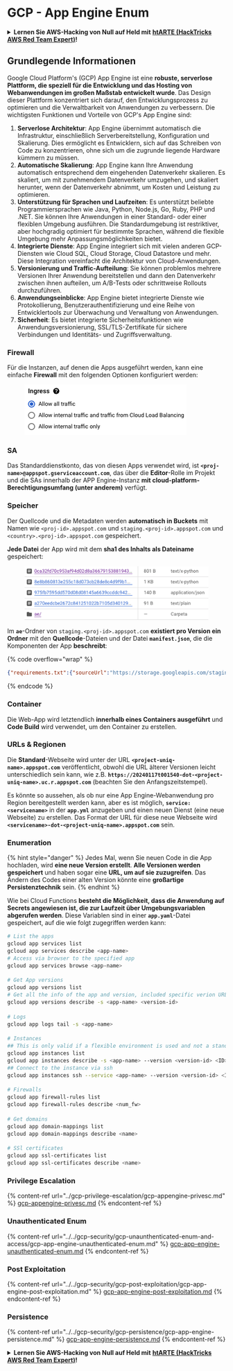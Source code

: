# GCP - App Engine Enum

<details>

<summary><strong>Lernen Sie AWS-Hacking von Null auf Held mit</strong> <a href="https://training.hacktricks.xyz/courses/arte"><strong>htARTE (HackTricks AWS Red Team Expert)</strong></a><strong>!</strong></summary>

Andere Möglichkeiten, HackTricks zu unterstützen:

* Wenn Sie Ihr **Unternehmen in HackTricks beworben sehen möchten** oder **HackTricks als PDF herunterladen möchten**, überprüfen Sie die [**ABONNEMENTPLÄNE**](https://github.com/sponsors/carlospolop)!
* Holen Sie sich das [**offizielle PEASS & HackTricks-Merch**](https://peass.creator-spring.com)
* Entdecken Sie [**The PEASS Family**](https://opensea.io/collection/the-peass-family), unsere Sammlung exklusiver [**NFTs**](https://opensea.io/collection/the-peass-family)
* **Treten Sie der** 💬 [**Discord-Gruppe**](https://discord.gg/hRep4RUj7f) oder der [**Telegram-Gruppe**](https://t.me/peass) bei oder **folgen** Sie uns auf **Twitter** 🐦 [**@hacktricks_live**](https://twitter.com/hacktricks_live)**.**
* **Teilen Sie Ihre Hacking-Tricks, indem Sie PRs an die** [**HackTricks**](https://github.com/carlospolop/hacktricks) und [**HackTricks Cloud**](https://github.com/carlospolop/hacktricks-cloud) GitHub-Repositories einreichen.

</details>

## Grundlegende Informationen <a href="#reviewing-app-engine-configurations" id="reviewing-app-engine-configurations"></a>


Google Cloud Platform's (GCP) App Engine ist eine **robuste, serverlose Plattform, die speziell für die Entwicklung und das Hosting von Webanwendungen im großen Maßstab entwickelt wurde**. Das Design dieser Plattform konzentriert sich darauf, den Entwicklungsprozess zu optimieren und die Verwaltbarkeit von Anwendungen zu verbessern. Die wichtigsten Funktionen und Vorteile von GCP's App Engine sind:

1. **Serverlose Architektur**: App Engine übernimmt automatisch die Infrastruktur, einschließlich Serverbereitstellung, Konfiguration und Skalierung. Dies ermöglicht es Entwicklern, sich auf das Schreiben von Code zu konzentrieren, ohne sich um die zugrunde liegende Hardware kümmern zu müssen.
2. **Automatische Skalierung**: App Engine kann Ihre Anwendung automatisch entsprechend dem eingehenden Datenverkehr skalieren. Es skaliert, um mit zunehmendem Datenverkehr umzugehen, und skaliert herunter, wenn der Datenverkehr abnimmt, um Kosten und Leistung zu optimieren.
3. **Unterstützung für Sprachen und Laufzeiten**: Es unterstützt beliebte Programmiersprachen wie Java, Python, Node.js, Go, Ruby, PHP und .NET. Sie können Ihre Anwendungen in einer Standard- oder einer flexiblen Umgebung ausführen. Die Standardumgebung ist restriktiver, aber hochgradig optimiert für bestimmte Sprachen, während die flexible Umgebung mehr Anpassungsmöglichkeiten bietet.
4. **Integrierte Dienste**: App Engine integriert sich mit vielen anderen GCP-Diensten wie Cloud SQL, Cloud Storage, Cloud Datastore und mehr. Diese Integration vereinfacht die Architektur von Cloud-Anwendungen.
5. **Versionierung und Traffic-Aufteilung**: Sie können problemlos mehrere Versionen Ihrer Anwendung bereitstellen und dann den Datenverkehr zwischen ihnen aufteilen, um A/B-Tests oder schrittweise Rollouts durchzuführen.
6. **Anwendungseinblicke**: App Engine bietet integrierte Dienste wie Protokollierung, Benutzerauthentifizierung und eine Reihe von Entwicklertools zur Überwachung und Verwaltung von Anwendungen.
7. **Sicherheit**: Es bietet integrierte Sicherheitsfunktionen wie Anwendungsversionierung, SSL/TLS-Zertifikate für sichere Verbindungen und Identitäts- und Zugriffsverwaltung.

### Firewall

Für die Instanzen, auf denen die Apps ausgeführt werden, kann eine einfache **Firewall** mit den folgenden Optionen konfiguriert werden:

<figure><img src="../../../.gitbook/assets/image (3) (1) (2).png" alt=""><figcaption></figcaption></figure>

### SA

Das Standarddienstkonto, das von diesen Apps verwendet wird, ist **`<proj-name>@appspot.gserviceaccount.com`**, das über die **Editor**-Rolle im Projekt und die SAs innerhalb der APP Engine-Instanz **mit cloud-platform-Berechtigungsumfang (unter anderem)** verfügt.

### Speicher

Der Quellcode und die Metadaten werden **automatisch in Buckets** mit Namen wie `<proj-id>.appspot.com` und `staging.<proj-id>.appspot.com` und `<country>.<proj-id>.appspot.com` gespeichert.

**Jede Datei** der App wird mit dem **sha1 des Inhalts als Dateiname** gespeichert:

<figure><img src="../../../.gitbook/assets/image (4) (6).png" alt=""><figcaption></figcaption></figure>

Im **`ae`**-Ordner von `staging.<proj-id>.appspot.com` **existiert pro Version ein Ordner** mit den **Quellcode**-Dateien und der Datei **`manifest.json`**, die die Komponenten der App **beschreibt**:

{% code overflow="wrap" %}
```json
{"requirements.txt":{"sourceUrl":"https://storage.googleapis.com/staging.onboarding-host-98efbf97812843.appspot.com/a270eedcbe2672c841251022b7105d340129d108","sha1Sum":"a270eedc_be2672c8_41251022_b7105d34_0129d108"},"main_test.py":{"sourceUrl":"https://storage.googleapis.com/staging.onboarding-host-98efbf97812843.appspot.com/0ca32fd70c953af94d02d8a36679153881943f32","sha1Sum":"0ca32fd7_0c953af9_4d02d8a ...
```
{% endcode %}

### Container

Die Web-App wird letztendlich **innerhalb eines Containers ausgeführt** und **Code Build** wird verwendet, um den Container zu erstellen.

### URLs & Regionen

Die **Standard**-Webseite wird unter der URL **`<project-uniq-name>.appspot.com`** veröffentlicht, obwohl die URL älterer Versionen leicht unterschiedlich sein kann, wie z.B. **`https://20240117t001540-dot-<project-uniq-name>.uc.r.appspot.com`** (beachten Sie den Anfangszeitstempel).

Es könnte so aussehen, als ob nur eine App Engine-Webanwendung pro Region bereitgestellt werden kann, aber es ist möglich, **`service: <servicename>`** in der **`app.yml`** anzugeben und einen neuen Dienst (eine neue Webseite) zu erstellen. Das Format der URL für diese neue Webseite wird **`<servicename>-dot-<project-uniq-name>.appspot.com`** sein.

### Enumeration

{% hint style="danger" %}
Jedes Mal, wenn Sie neuen Code in die App hochladen, wird **eine neue Version erstellt**. **Alle Versionen werden gespeichert** und haben sogar eine **URL, um auf sie zuzugreifen**. Das Ändern des Codes einer alten Version könnte eine **großartige Persistenztechnik** sein.
{% endhint %}

Wie bei Cloud Functions **besteht die Möglichkeit, dass die Anwendung auf Secrets angewiesen ist, die zur Laufzeit über Umgebungsvariablen abgerufen werden**. Diese Variablen sind in einer **`app.yaml`**-Datei gespeichert, auf die wie folgt zugegriffen werden kann:
```bash
# List the apps
gcloud app services list
gcloud app services describe <app-name>
# Access via browser to the specified app
gcloud app services browse <app-name>

# Get App versions
gcloud app versions list
# Get all the info of the app and version, included specific verion URL and the env
gcloud app versions describe -s <app-name> <version-id>

# Logs
gcloud app logs tail -s <app-name>

# Instances
## This is only valid if a flexible environment is used and not a standard one
gcloud app instances list
gcloud app instances describe -s <app-name> --version <version-id> <ID>
## Connect to the instance via ssh
gcloud app instances ssh --service <app-name> --version <version-id> <ID>

# Firewalls
gcloud app firewall-rules list
gcloud app firewall-rules describe <num_fw>

# Get domains
gcloud app domain-mappings list
gcloud app domain-mappings describe <name>

# SSl certificates
gcloud app ssl-certificates list
gcloud app ssl-certificates describe <name>
```
### Privilege Escalation

{% content-ref url="../gcp-privilege-escalation/gcp-appengine-privesc.md" %}
[gcp-appengine-privesc.md](../gcp-privilege-escalation/gcp-appengine-privesc.md)
{% endcontent-ref %}

### Unauthenticated Enum

{% content-ref url="../../gcp-security/gcp-unaunthenticated-enum-and-access/gcp-app-engine-unauthenticated-enum.md" %}
[gcp-app-engine-unauthenticated-enum.md](../../gcp-security/gcp-unaunthenticated-enum-and-access/gcp-app-engine-unauthenticated-enum.md)
{% endcontent-ref %}

### Post Exploitation

{% content-ref url="../../gcp-security/gcp-post-exploitation/gcp-app-engine-post-exploitation.md" %}
[gcp-app-engine-post-exploitation.md](../../gcp-security/gcp-post-exploitation/gcp-app-engine-post-exploitation.md)
{% endcontent-ref %}

### Persistence

{% content-ref url="../../gcp-security/gcp-persistence/gcp-app-engine-persistence.md" %}
[gcp-app-engine-persistence.md](../../gcp-security/gcp-persistence/gcp-app-engine-persistence.md)
{% endcontent-ref %}

<details>

<summary><strong>Lernen Sie AWS-Hacking von Null auf Held mit</strong> <a href="https://training.hacktricks.xyz/courses/arte"><strong>htARTE (HackTricks AWS Red Team Expert)</strong></a><strong>!</strong></summary>

Andere Möglichkeiten, HackTricks zu unterstützen:

* Wenn Sie Ihr **Unternehmen in HackTricks beworben sehen möchten** oder **HackTricks im PDF-Format herunterladen möchten**, überprüfen Sie die [**ABONNEMENTPLÄNE**](https://github.com/sponsors/carlospolop)!
* Holen Sie sich das [**offizielle PEASS & HackTricks-Merch**](https://peass.creator-spring.com)
* Entdecken Sie [**The PEASS Family**](https://opensea.io/collection/the-peass-family), unsere Sammlung exklusiver [**NFTs**](https://opensea.io/collection/the-peass-family)
* **Treten Sie der** 💬 [**Discord-Gruppe**](https://discord.gg/hRep4RUj7f) oder der [**Telegram-Gruppe**](https://t.me/peass) bei oder **folgen** Sie uns auf **Twitter** 🐦 [**@hacktricks_live**](https://twitter.com/hacktricks_live)**.**
* **Teilen Sie Ihre Hacking-Tricks, indem Sie PRs an die** [**HackTricks**](https://github.com/carlospolop/hacktricks) und [**HackTricks Cloud**](https://github.com/carlospolop/hacktricks-cloud) GitHub-Repositories einreichen.

</details>
